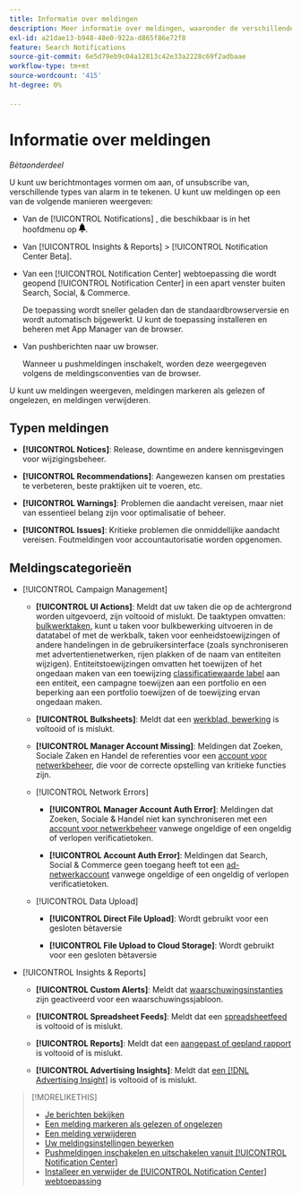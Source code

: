 ```yaml
---
title: Informatie over meldingen
description: Meer informatie over meldingen, waaronder de verschillende typen en categorieën.
exl-id: a21dae13-b948-48e0-922a-d865f86e72f8
feature: Search Notifications
source-git-commit: 6e5d79eb9c04a12813c42e33a2228c69f2adbaae
workflow-type: tm+mt
source-wordcount: '415'
ht-degree: 0%

---
```


# Informatie over meldingen

*Bètaonderdeel*

U kunt uw berichtmontages vormen om aan, of unsubscribe van, verschillende types van alarm in te tekenen. U kunt uw meldingen op een van de volgende manieren weergeven:

* Van de [!UICONTROL Notifications] , die beschikbaar is in het hoofdmenu op ![Meldingen](/help/search-social-commerce/assets/notifications-panel.png "Meldingen").

* Van [!UICONTROL Insights & Reports] > [!UICONTROL Notification Center Beta].

* Van een [!UICONTROL Notification Center] webtoepassing die wordt geopend [!UICONTROL Notification Center] in een apart venster buiten Search, Social, &amp; Commerce.

  De toepassing wordt sneller geladen dan de standaardbrowserversie en wordt automatisch bijgewerkt. U kunt de toepassing installeren en beheren met App Manager van de browser.

* Van pushberichten naar uw browser.

  Wanneer u pushmeldingen inschakelt, worden deze weergegeven volgens de meldingsconventies van de browser.

U kunt uw meldingen weergeven, meldingen markeren als gelezen of ongelezen, en meldingen verwijderen.

## Typen meldingen

* **[!UICONTROL Notices]**: Release, downtime en andere kennisgevingen voor wijzigingsbeheer.

* **[!UICONTROL Recommendations]**: Aangewezen kansen om prestaties te verbeteren, beste praktijken uit te voeren, etc.

* **[!UICONTROL Warnings]**: Problemen die aandacht vereisen, maar niet van essentieel belang zijn voor optimalisatie of beheer.

* **[!UICONTROL Issues]**: Kritieke problemen die onmiddellijke aandacht vereisen. Foutmeldingen voor accountautorisatie worden opgenomen.

## Meldingscategorieën

* [!UICONTROL Campaign Management]

   * **[!UICONTROL UI Actions]**: Meldt dat uw taken die op de achtergrond worden uitgevoerd, zijn voltooid of mislukt. De taaktypen omvatten: [bulkwerktaken](/help/search-social-commerce/campaign-management/bulksheets/bulksheet-about.md), kunt u taken voor bulkbewerking uitvoeren in de datatabel of met de werkbalk, taken voor eenheidstoewijzingen of andere handelingen in de gebruikersinterface (zoals synchroniseren met advertentienetwerken, rijen plakken of de naam van entiteiten wijzigen). Entiteitstoewijzingen omvatten het toewijzen of het ongedaan maken van een toewijzing [classificatiewaarde label](/help/search-social-commerce/campaign-management/label-classifications/classification-about.md) aan een entiteit, een campagne toewijzen aan een portfolio en een beperking aan een portfolio toewijzen of de toewijzing ervan ongedaan maken.<!--Link "constraint" to constraint-about.md if that file is ever public -->

   * **[!UICONTROL Bulksheets]**: Meldt dat een [werkblad, bewerking](/help/search-social-commerce/campaign-management/bulksheets/bulksheet-about.md) is voltooid of is mislukt.

   * **[!UICONTROL Manager Account Missing]**: Meldingen dat Zoeken, Sociale Zaken en Handel de referenties voor een [account voor netwerkbeheer](/help/search-social-commerce/admin/manager-accounts.md), die voor de correcte opstelling van kritieke functies zijn.

  <!--
  * [!UICONTROL Setup Errors]
  
    * **[!UICONTROL Adobe Analytics Tracking Setup Error]**: : Notifications that the [!UICONTROL Landing Page Suffix] value is incorrect, missing, or contains an incorrect [AMO ID template](/help/search-social-commerce/tracking/skwcid-tracking-parameter.md); or it's overridden at a lower level by an incorrect value.
    
    * **[!UICONTROL Manager Account Missing]**: Notifications that Search, Social, & Commerce is missing the credentials for an [ad network manager account](/help/search-social-commerce/admin/manager-accounts.md), which are for the correct setup of critical functions.
  -->

   * [!UICONTROL Network Errors]

      * **[!UICONTROL Manager Account Auth Error]**: Meldingen dat Zoeken, Sociale &amp; Handel niet kan synchroniseren met een [account voor netwerkbeheer](/help/search-social-commerce/admin/manager-accounts.md) vanwege ongeldige of een ongeldig of verlopen verificatietoken.

      * **[!UICONTROL Account Auth Error]**: Meldingen dat Search, Social &amp; Commerce geen toegang heeft tot een [ad-netwerkaccount](/help/search-social-commerce/campaign-management/accounts/ad-network-account-about.md) vanwege ongeldige of een ongeldig of verlopen verificatietoken.

   * [!UICONTROL Data Upload]

      * **[!UICONTROL Direct File Upload]**: Wordt gebruikt voor een gesloten bètaversie

      * **[!UICONTROL File Upload to Cloud Storage]**: Wordt gebruikt voor een gesloten bètaversie

<!--
* [!UICONTROL Optimization]
-->

* [!UICONTROL Insights & Reports]

   * **[!UICONTROL Custom Alerts]**: Meldt dat [waarschuwingsinstanties](/help/search-social-commerce/alerts/alert-about.md) zijn geactiveerd voor een waarschuwingssjabloon.

   * **[!UICONTROL Spreadsheet Feeds]**: Meldt dat een [spreadsheetfeed](/help/search-social-commerce/reports/automation/spreadsheet-feeds/spreadsheet-feed-about.md) is voltooid of is mislukt.

   * **[!UICONTROL Reports]**: Meldt dat een [aangepast of gepland rapport](/help/search-social-commerce/reports/report-about.md) is voltooid of is mislukt.

   * **[!UICONTROL Advertising Insights]**: Meldt dat [een [!DNL Advertising Insight]](/help/search-social-commerce/advertising-insights/insight-about.md) is voltooid of is mislukt.

<!--
* [!UICONTROL System]
-->

>[!MORELIKETHIS]
>
>* [Je berichten bekijken](notification-view.md)
>* [Een melding markeren als gelezen of ongelezen](notification-mark-read-unread.md)
>* [Een melding verwijderen](notification-delete.md)
>* [Uw meldingsinstellingen bewerken](notification-edit.md)
>* [Pushmeldingen inschakelen en uitschakelen vanuit [!UICONTROL Notification Center]](notifications-push-enable-disable.md)
>* [Installeer en verwijder de [!UICONTROL Notification Center] webtoepassing](notification-app-install-uninstall.md)
